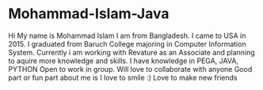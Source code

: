 # Mohammad-Islam-Java
Hi My name is Mohammad Islam
I am from Bangladesh. I came to USA in 2015.
I graduated from Baruch College majoring in Computer Information System.
Currently i am working with Revature as an Associate and planning to aquire more knowledge and skills.
I have knowledge in PEGA, JAVA, PYTHON
Open to work in group.
Will love to collaborate with anyone
Good part or fun part about me is I love to smile :)
Love to make new friends 
